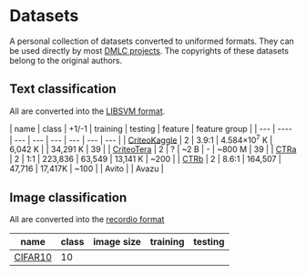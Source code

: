 # Datasets

A personal collection of datasets converted to uniformed formats. They can be
used directly by most [DMLC projects](http://dmlc.ml/). The copyrights of these datasets
belong to the original authors.

## Text classification

All are converted into the [LIBSVM format](format.md#text-data-format).

| name | class | +1/-1 |  training | testing | feature | feature group |
| ---  | ----  | --- | --- | --- | --- | --- | --- |
| [CriteoKaggle](text.md#criteo-kaggle) | 2 | 3.9:1 | 4.584×10<sup>7</sup> K | 6,042 K |
| 34,291 K | 39 |
| [CriteoTera](text.md#criteo-tera) | 2 | ? | ~2 B | - | ~800 M | 39 |
| [CTRa](text.md#ctra) | 2 | 1:1 | 223,836 | 63,549 | 13,141 K | ~200 |
| [CTRb](text.md#ctrb) | 2 | 8.6:1 | 164,507 | 47,716 | 17,417K | ~100 |
| Avito |
| Avazu |

## Image classification

All are converted into the [recordio format](format.md#image-data-format)

| name | class | image size | training | testing |
| ---- | ----- | ---------- | -------- | ------- |
| [CIFAR10](image.md#cifar-10) | 10 |
